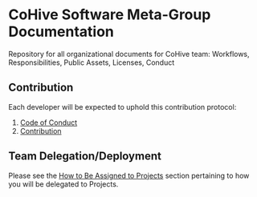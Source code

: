 # CoHive Software Meta-Group Documentation
Repository for all organizational documents for CoHive team: Workflows, Responsibilities, Public Assets, Licenses, Conduct

## Contribution

Each developer will be expected to uphold this contribution protocol:

1. [Code of Conduct](./CODE_OF_CONDUCT.md)
2. [Contribution](./CONTRIBUTION.md)

## Team Delegation/Deployment
Please see the [How to Be Assigned to Projects](./CONTRIBUTION.md#How-to-Be-Assigned-to-Projects) section pertaining to how you will be delegated to Projects.
